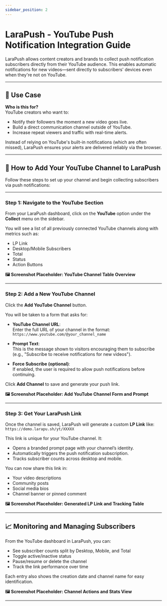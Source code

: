 ```yaml
---
sidebar_position: 2
---
```

# LaraPush - YouTube Push Notification Integration Guide

LaraPush allows content creators and brands to collect push notification subscribers directly from their YouTube audience. This enables automatic notifications for new videos—sent directly to subscribers' devices even when they're not on YouTube.

---

## 🎯 Use Case

**Who is this for?**  
YouTube creators who want to:

- Notify their followers the moment a new video goes live.
- Build a direct communication channel outside of YouTube.
- Increase repeat viewers and traffic with real-time alerts.

Instead of relying on YouTube's built-in notifications (which are often missed), LaraPush ensures your alerts are delivered reliably via the browser.

---

## 🚀 How to Add Your YouTube Channel to LaraPush

Follow these steps to set up your channel and begin collecting subscribers via push notifications:

---

### Step 1: Navigate to the YouTube Section

From your LaraPush dashboard, click on the **YouTube** option under the **Collect** menu on the sidebar.

You will see a list of all previously connected YouTube channels along with metrics such as:

- LP Link
- Desktop/Mobile Subscribers
- Total
- Status
- Action Buttons

**🖼️ Screenshot Placeholder: YouTube Channel Table Overview**

---

### Step 2: Add a New YouTube Channel

Click the **Add YouTube Channel** button.

You will be taken to a form that asks for:

- **YouTube Channel URL**:  
  Enter the full URL of your channel in the format:  
  `https://www.youtube.com/@your_channel_name`

- **Prompt Text**:  
  This is the message shown to visitors encouraging them to subscribe (e.g., "Subscribe to receive notifications for new videos").

- **Force Subscribe (optional)**:  
  If enabled, the user is required to allow push notifications before continuing.

Click **Add Channel** to save and generate your push link.

**🖼️ Screenshot Placeholder: Add YouTube Channel Form and Prompt**

---

### Step 3: Get Your LaraPush Link

Once the channel is saved, LaraPush will generate a custom **LP Link** like:  
`https://demo.larapu.sh/yt/XXXXX`

This link is unique for your YouTube channel. It:

- Opens a branded prompt page with your channel’s identity.
- Automatically triggers the push notification subscription.
- Tracks subscriber counts across desktop and mobile.

You can now share this link in:

- Your video descriptions
- Community posts
- Social media bios
- Channel banner or pinned comment

**🖼️ Screenshot Placeholder: Generated LP Link and Tracking Table**

---

## 📈 Monitoring and Managing Subscribers

From the YouTube dashboard in LaraPush, you can:

- See subscriber counts split by Desktop, Mobile, and Total
- Toggle active/inactive status
- Pause/resume or delete the channel
- Track the link performance over time

Each entry also shows the creation date and channel name for easy identification.

**🖼️ Screenshot Placeholder: Channel Actions and Stats View**

---